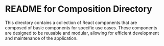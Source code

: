 # README for Composition Directory
This directory contains a collection of React components that are composed of basic components for specific use cases. These components are designed to be reusable and modular, allowing for efficient development and maintenance of the application. 